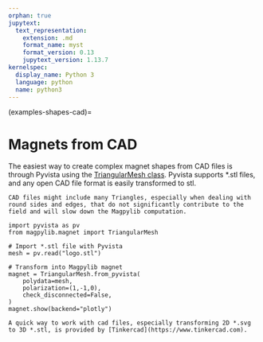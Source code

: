 ```yaml
---
orphan: true
jupytext:
  text_representation:
    extension: .md
    format_name: myst
    format_version: 0.13
    jupytext_version: 1.13.7
kernelspec:
  display_name: Python 3
  language: python
  name: python3
---
```


(examples-shapes-cad)=

# Magnets from CAD

The easiest way to create complex magnet shapes from CAD files is through Pyvista using the [TriangularMesh class](docu-magpylib-api-trimesh). Pyvista supports *.stl files, and any open CAD file format is easily transformed to stl.

```{warning}
CAD files might include many Triangles, especially when dealing with round sides and edges, that do not significantly contribute to the field and will slow down the Magpylib computation.
```

```{code-cell} ipython3
import pyvista as pv
from magpylib.magnet import TriangularMesh

# Import *.stl file with Pyvista
mesh = pv.read("logo.stl")

# Transform into Magpylib magnet
magnet = TriangularMesh.from_pyvista(
    polydata=mesh,
    polarization=(1,-1,0),
    check_disconnected=False,
)
magnet.show(backend="plotly")
```

```{hint}
A quick way to work with cad files, especially transforming 2D *.svg to 3D *.stl, is provided by [Tinkercad](https://www.tinkercad.com).
```
